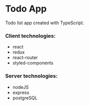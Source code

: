 <h1>Todo App</h1>
<p>Todo list app created with TypeScript.</p>
<h3>Client technologies:</h3>
<ul>
    <li>react</li>
    <li>redux</li>
    <li>react-router</li>
    <li>styled-components</li>
</ul>
<h3>Server technologies:</h3>
<ul>
    <li>nodeJS</li>
    <li>express</li>
    <li>postgreSQL</li>
</ul>
